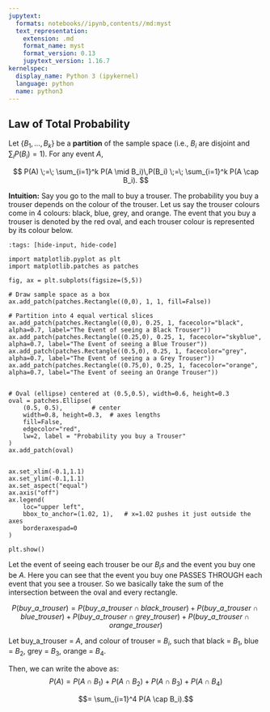 ```yaml
---
jupytext:
  formats: notebooks//ipynb,contents//md:myst
  text_representation:
    extension: .md
    format_name: myst
    format_version: 0.13
    jupytext_version: 1.16.7
kernelspec:
  display_name: Python 3 (ipykernel)
  language: python
  name: python3
---
```


## Law of Total Probability

Let $\{B_1,\dots,B_k\}$ be a **partition** of the sample space (i.e., $B_i$ are disjoint and $\sum_i P(B_i)=1$).
For any event $A$,

$$
P(A) \;=\; \sum_{i=1}^k P(A \mid B_i)\,P(B_i) \;=\; \sum_{i=1}^k P(A \cap B_i).
$$

**Intuition:** Say you go to the mall to buy a trouser. The probability you buy a trouser depends on the colour of the trouser. Let us say the trouser colours come in 4 colours: black, blue, grey, and orange. The event that you buy a trouser is denoted by the red oval, and each trouser colour is represented by its colour below.

```{code-cell}
:tags: [hide-input, hide-code]

import matplotlib.pyplot as plt
import matplotlib.patches as patches

fig, ax = plt.subplots(figsize=(5,5))

# Draw sample space as a box
ax.add_patch(patches.Rectangle((0,0), 1, 1, fill=False))

# Partition into 4 equal vertical slices
ax.add_patch(patches.Rectangle((0,0), 0.25, 1, facecolor="black", alpha=0.7, label="The Event of seeing a Black Trouser"))
ax.add_patch(patches.Rectangle((0.25,0), 0.25, 1, facecolor="skyblue", alpha=0.7, label="The Event of seeing a Blue Trouser"))
ax.add_patch(patches.Rectangle((0.5,0), 0.25, 1, facecolor="grey", alpha=0.7, label="The Event of seeing a a Grey Trouser"))
ax.add_patch(patches.Rectangle((0.75,0), 0.25, 1, facecolor="orange", alpha=0.7, label="The Event of seeing an Orange Trouser"))


# Oval (ellipse) centered at (0.5,0.5), width=0.6, height=0.3
oval = patches.Ellipse(
    (0.5, 0.5),        # center
    width=0.8, height=0.3,  # axes lengths
    fill=False,
    edgecolor="red",
    lw=2, label = "Probability you buy a Trouser"
)
ax.add_patch(oval)


ax.set_xlim(-0.1,1.1)
ax.set_ylim(-0.1,1.1)
ax.set_aspect("equal")
ax.axis("off")
ax.legend(
    loc="upper left",
    bbox_to_anchor=(1.02, 1),   # x=1.02 pushes it just outside the axes
    borderaxespad=0
)

plt.show()
```

Let the event of seeing each trouser be our $B_is$ and the event you buy one be $A$. Here you can see that the event you buy one PASSES THROUGH each event that you see a trouser. So we basically take the sum of the intersection between the oval and every rectangle.

$$
P(buy\_a\_trouser) = 
P(buy\_a\_trouser \cap black\_trouser) +
P(buy\_a\_trouser \cap blue\_trouser) +
P(buy\_a\_trouser \cap grey\_trouser) +
P(buy\_a\_trouser \cap orange\_trouser)
$$

Let buy_a_trouser = $A$, and colour of trouser = $B_i$, such that black = $B_1$, blue = $B_2$, grey = $B_3$, orange = $B_4$.

Then, we can write the above as:
$$P(A) = P(A \cap B_1) + P(A \cap B_2) + P(A \cap B_3) + P(A \cap B_4)$$

$$= \sum_{i=1}^4 P(A \cap B_i).$$

